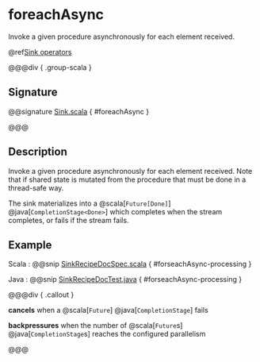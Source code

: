 # foreachAsync

Invoke a given procedure asynchronously for each element received.

@ref[Sink operators](../index.md#sink-operators)

@@@div { .group-scala }

## Signature

@@signature [Sink.scala](/akka-stream/src/main/scala/akka/stream/scaladsl/Sink.scala) { #foreachAsync }

@@@

## Description

Invoke a given procedure asynchronously for each element received. Note that if shared state is mutated from the procedure that must be done in a thread-safe way.

The sink materializes into a  @scala[`Future[Done]`] @java[`CompletionStage<Done>`] which completes when the
stream completes, or fails if the stream fails.

## Example

Scala
:   @@snip [SinkRecipeDocSpec.scala](/akka-docs/src/test/scala/docs/stream/SinkRecipeDocSpec.scala) { #forseachAsync-processing }

Java
:   @@snip [SinkRecipeDocTest.java](/akka-docs/src/test/java/jdocs/stream/SinkRecipeDocTest.java) { #forseachAsync-processing }

@@@div { .callout }

**cancels** when a @scala[`Future`] @java[`CompletionStage`] fails

**backpressures** when the number of @scala[`Future`s] @java[`CompletionStage`s] reaches the configured parallelism

@@@



